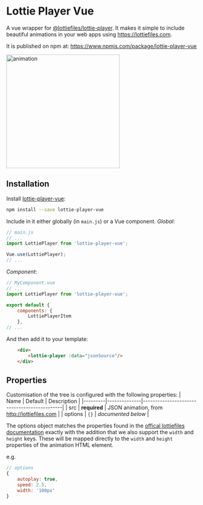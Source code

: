# Lottie Player Vue
A vue wrapper for [@lottiefiles/lottie-player](https://www.npmjs.com/package/@lottiefiles/lottie-player). It makes it simple to include beautiful animations in your web apps using https://lottiefiles.com.

It is published on npm at: https://www.npmjs.com/package/lottie-player-vue

<img src="https://github.com/michaelfitzhavey/lottie-player-vue/raw/master/animation.gif" alt="animation" width="300px">

## Installation

Install [lottie-player-vue](https://www.npmjs.com/package/lottie-player-vue):
```bash
npm install --save lottie-player-vue
```

Include in it either globally (in `main.js`) or a Vue component.
_Global_:
```js
// main.js
// ...
import LottiePlayer from 'lottie-player-vue';

Vue.use(LottiePlayer);
// ...
```
_Component_:
```js
// MyComponent.vue
// ...
import LottiePlayer from 'lottie-player-vue';

export default {
	components: {
		LottiePlayerItem
	},
// ...
```

And then add it to your template:
```html
	<div>
		<lottie-player :data="jsonSource"/>
	</div>
```

## Properties
Customisation of the tree is configured with the following properties:
| Name    | Default      | Description                                 |
|---------|--------------|---------------------------------------------|
| src     | **required** | JSON animation, from http://lottiefiles.com |
| options | `{}`         | _documented below_                          |

The options object matches the properties found in the [offical lottiefiles documentation](https://www.npmjs.com/package/@lottiefiles/lottie-player#properties) exactly with the addition that we also support the `width` and `height` keys. These will be mapped directly to the `width` and `height` properties of the animation HTML element.

e.g.
```js
// options
{
	autoplay: true,
	speed: 2.5,
	width: '100px'
}
```